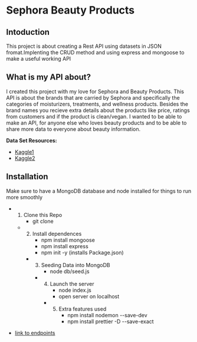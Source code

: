 # Sephora Beauty Products 

## Intoduction


This project is about creating a Rest API using datasets in JSON fromat.Implenting the CRUD method and using express and mongoose to make a useful working API

## What is my API about?

I created this project with my love for Sephora and Beauty Products. This API is about the brands that are carried by Sephora and specifically the categories of moisturizers, treatments, and wellness products. Besides the brand names you recieve extra details about the products like price, ratings from customers and if the product is clean/vegan. I wanted to be able to make an API, for anyone else who loves beauty products and to be able to share more data to everyone about beauty information.

**Data Set Resources:**
- [Kaggle1](https://www.kaggle.com/datasets/stephaniekreutz/sephora-moisturizer-items-2023)
- [Kaggle2](https://www.kaggle.com/datasets/thedevastator/skincare-products-that-perform-the-best-at-sepho?select=skincare_df.csv)

## Installation
Make sure to have a MongoDB database and node installed for things to run more smoothly

* 1. Clone this Repo
     *  git clone
   
    * 2. Install dependences
         * npm install mongoose 
         * npm install express 
         * npm init -y (installs Package.json)

        * 3. Seeding Data into MongoDB
             * node db/seed.js

            * 4. Launch the server
                 * node index.js
                 * open server on localhost
                     
                * 5. Extra features used
                     * npm install nodemon --save-dev
                     * npm install prettier -D --save-exact

 - [link to endpoints](file:///Users/florense/sei/projects/API-Project-Beauty/docs/index.html#api-Treatment-GetTreatment)
